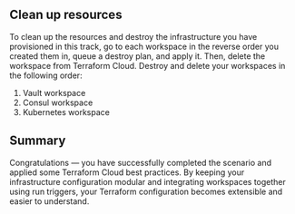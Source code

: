 ## Clean up resources

To clean up the resources and destroy the infrastructure you have provisioned in this track, go to each workspace in the reverse order you created them in, queue a destroy plan, and apply it. Then, delete the workspace from Terraform Cloud. Destroy and delete your workspaces in the following order:

1. Vault workspace
2. Consul workspace
3. Kubernetes workspace

## Summary

Congratulations — you have successfully completed the scenario and applied some Terraform Cloud best practices. By keeping your infrastructure configuration modular and integrating workspaces together using run triggers, your Terraform configuration becomes extensible and easier to understand.
